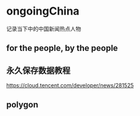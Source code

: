 # ongoingChina
记录当下中的中国新闻热点人物

## for the people, by the people



## 永久保存数据教程
https://cloud.tencent.com/developer/news/281525


## polygon 

